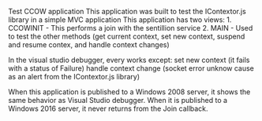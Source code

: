 Test CCOW application
This application was built to test the IContextor.js library in a simple MVC application
This application has two views:
     1. CCOWINIT - This performs a join with the sentillion service
     2. MAIN - Used to test the other methods (get current context, set new context, suspend and resume contex, and handle context changes)

In the visual studio debugger, every works except:
      set new context (it fails with a status of Failure)
      handle context change (socket error unknow cause as an alert from the IContextor.js library)
      
When this application is published to a Windows 2008 server, it shows the same behavior as Visual Studio debugger. When it is published to a Windows 2016 server, it never returns from the Join callback.
